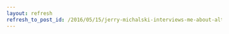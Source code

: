 ```yaml
---
layout: refresh
refresh_to_post_id: /2016/05/15/jerry-michalski-interviews-me-about-alternative-currencies-iftf-futurecast-interview
---
```

